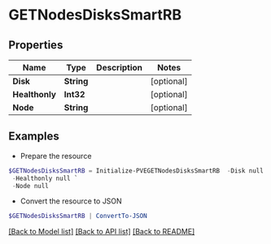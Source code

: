 # GETNodesDisksSmartRB
## Properties

Name | Type | Description | Notes
------------ | ------------- | ------------- | -------------
**Disk** | **String** |  | [optional] 
**Healthonly** | **Int32** |  | [optional] 
**Node** | **String** |  | [optional] 

## Examples

- Prepare the resource
```powershell
$GETNodesDisksSmartRB = Initialize-PVEGETNodesDisksSmartRB  -Disk null `
 -Healthonly null `
 -Node null
```

- Convert the resource to JSON
```powershell
$GETNodesDisksSmartRB | ConvertTo-JSON
```

[[Back to Model list]](../README.md#documentation-for-models) [[Back to API list]](../README.md#documentation-for-api-endpoints) [[Back to README]](../README.md)

